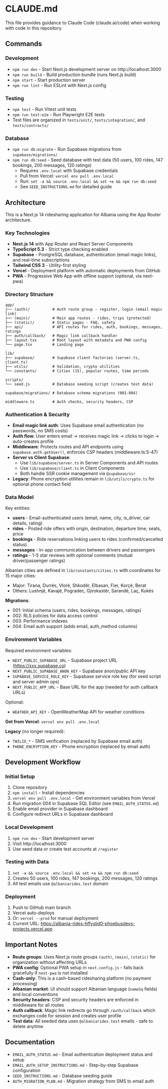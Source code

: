 # CLAUDE.md

This file provides guidance to Claude Code (claude.ai/code) when working with code in this repository.

## Commands

### Development
- `npm run dev` - Start Next.js development server on http://localhost:3000
- `npm run build` - Build production bundle (runs Next.js build)
- `npm start` - Start production server
- `npm run lint` - Run ESLint with Next.js config

### Testing
- `npm test` - Run Vitest unit tests
- `npm run test:e2e` - Run Playwright E2E tests
- Test files are organized in `tests/unit/`, `tests/integration/`, and `tests/contracts/`

### Database
- `npm run db:migrate` - Run Supabase migrations from `supabase/migrations/`
- `npm run db:seed` - Seed database with test data (50 users, 100 rides, 147 bookings, 200 messages, 120 ratings)
  - Requires `.env.local` with Supabase credentials
  - Pull from Vercel: `vercel env pull .env.local`
  - Run: `set -a && source .env.local && set +a && npm run db:seed`
  - See `SEED_INSTRUCTIONS.md` for detailed guide

## Architecture

This is a Next.js 14 ridesharing application for Albania using the App Router architecture.

### Key Technologies
- **Next.js 14** with App Router and React Server Components
- **TypeScript 5.3** - Strict type checking enabled
- **Supabase** - PostgreSQL database, authentication (email magic links), and real-time subscriptions
- **Tailwind CSS 3** - Utility-first styling
- **Vercel** - Deployment platform with automatic deployments from GitHub
- **PWA** - Progressive Web App with offline support (optional, via next-pwa)

### Directory Structure

```
app/
├── (auth)/          # Auth route group - register, login (email magic link)
├── (main)/          # Main app routes - rides, trips (protected)
├── (static)/        # Static pages - FAQ, safety
├── api/             # API routes for rides, auth, bookings, messages, ratings
├── auth/callback/   # Magic link callback handler
├── layout.tsx       # Root layout with metadata and PWA config
└── page.tsx         # Landing page

lib/
├── supabase/        # Supabase client factories (server.ts, client.ts)
├── utils/           # Validation, crypto utilities
└── constants/       # Cities (15), popular routes, time periods

scripts/
└── seed.js          # Database seeding script (creates test data)

supabase/migrations/ # Database schema migrations (001-004)

middleware.ts        # Auth checks, security headers, CSP
```

### Authentication & Security

- **Email magic link auth**: Uses Supabase email authentication (no passwords, no SMS costs)
- **Auth flow**: User enters email → receives magic link → clicks to login → auto-creates profile
- **Middleware**: Protects routes and API endpoints using `supabase.auth.getUser()`, enforces CSP headers (middleware.ts:5-47)
- **Server vs Client Supabase**:
  - Use `lib/supabase/server.ts` in Server Components and API routes
  - Use `lib/supabase/client.ts` in Client Components
  - Both handle SSR cookie management via `@supabase/ssr`
- **Legacy**: Phone encryption utilities remain in `lib/utils/crypto.ts` for optional phone contact field

### Data Model

Key entities:
- **users** - Email-authenticated users (email, name, city, is_driver, car details, rating)
- **rides** - Posted ride offers with origin, destination, departure time, seats, price
- **bookings** - Ride reservations linking users to rides (confirmed/cancelled status)
- **messages** - In-app communication between drivers and passengers
- **ratings** - 1-5 star reviews with optional comments (mutual driver/passenger ratings)

Albanian cities are defined in `lib/constants/cities.ts` with coordinates for 15 major cities:
- Major: Tirana, Durrës, Vlorë, Shkodër, Elbasan, Fier, Korçë, Berat
- Others: Lushnjë, Kavajë, Pogradec, Gjirokastër, Sarandë, Laç, Kukës

**Migrations**:
- 001: Initial schema (users, rides, bookings, messages, ratings)
- 002: RLS policies for data access control
- 003: Performance indexes
- 004: Email auth support (adds email, auth_method columns)

### Environment Variables

Required environment variables:
- `NEXT_PUBLIC_SUPABASE_URL` - Supabase project URL (https://xxx.supabase.co)
- `NEXT_PUBLIC_SUPABASE_ANON_KEY` - Supabase anon/public API key
- `SUPABASE_SERVICE_ROLE_KEY` - Supabase service role key (for seed script and server admin ops)
- `NEXT_PUBLIC_APP_URL` - Base URL for the app (needed for auth callback URLs)

Optional:
- `WEATHER_API_KEY` - OpenWeatherMap API for weather conditions

**Get from Vercel**: `vercel env pull .env.local`

**Legacy** (no longer required):
- `TWILIO_*` - SMS verification (replaced by Supabase email auth)
- `PHONE_ENCRYPTION_KEY` - Phone encryption (replaced by email auth)

## Development Workflow

### Initial Setup
1. Clone repository
2. `npm install` - Install dependencies
3. `vercel env pull .env.local` - Get environment variables from Vercel
4. Run migration 004 in Supabase SQL Editor (see `EMAIL_AUTH_STATUS.md`)
5. Enable email provider in Supabase dashboard
6. Configure redirect URLs in Supabase dashboard

### Local Development
1. `npm run dev` - Start development server
2. Visit http://localhost:3000
3. Use seed data or create test accounts at `/register`

### Testing with Data
1. `set -a && source .env.local && set +a && npm run db:seed`
2. Creates 50 users, 100 rides, 147 bookings, 200 messages, 120 ratings
3. All test emails use `@albaniarides.test` domain

### Deployment
1. Push to GitHub main branch
2. Vercel auto-deploys
3. Or: `vercel --prod` for manual deployment
4. Current URL: https://albania-rides-hffyslid0-phoebusdevs-projects.vercel.app

## Important Notes

- **Route groups**: Uses Next.js route groups `(auth)`, `(main)`, `(static)` for organization without affecting URLs
- **PWA config**: Optional PWA setup in `next.config.js` - falls back gracefully if `next-pwa` is not installed
- **Cash-only**: This is a cash-based ridesharing platform (no payment processing)
- **Albanian market**: UI should support Albanian language (`nameSq` fields) and local conventions
- **Security headers**: CSP and security headers are enforced in middleware for all routes
- **Auth callback**: Magic link redirects go through `/auth/callback` which exchanges code for session and creates user profile
- **Test data**: All seeded data uses `@albaniarides.test` emails - safe to delete anytime

## Documentation

- `EMAIL_AUTH_STATUS.md` - Email authentication deployment status and setup
- `EMAIL_AUTH_SETUP_INSTRUCTIONS.md` - Step-by-step Supabase configuration
- `SEED_INSTRUCTIONS.md` - Database seeding guide
- `AUTH_MIGRATION_PLAN.md` - Migration strategy from SMS to email auth